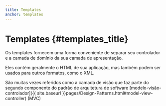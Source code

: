 ```yaml
---
title: Templates
anchor: templates
---
```


# Templates {#templates_title}

Os templates fornecem uma forma conveniente de separar seu controlador e a camada de domínio da sua camada de 
apresentação.

Eles contém geralmente o HTML de sua aplicação, mas também podem ser usados para outros formatos, como o XML.

São muitas vezes referidos como a camada de visão que faz parte do segundo componente do padrão de arquitetura de 
software [modelo-visão-controlador]({{ site.baseurl }}pages/Design-Patterns.html#model-view-controller) (MVC)
